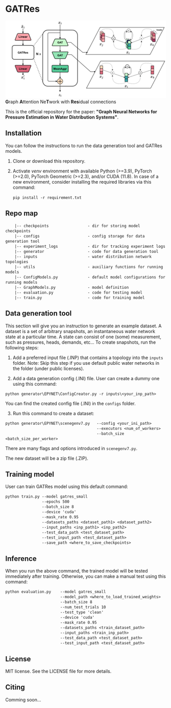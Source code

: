 # GATRes
![GATRes architecture](model_architecture.png)
**G**raph **A**ttention Ne**T**work with **Res**idual connections

This is the official repository for the paper: **"Graph Neural Networks for Pressure Estimation in Water Distribution Systems"**.

## Installation

You can follow the instructions to run the data generation tool and GATRes models. 

1. Clone or download this repository.
2. Activate *venv* environment with available Python (>=3.9), PyTorch (>=2.0), PyTorch Geometric (>=2.3), and/or CUDA (11.8). In case of a new environment, consider installing the required libraries via this command:

    ``pip install -r requirement.txt``

## Repo map

```
    |-- checkpoints                 - dir for storing model checkpoints 
    |-- configs                     - config storage for data generation tool  
    |-- experiment_logs             - dir for tracking experiment logs
    |-- generator                   - code for data generation tool
    |-- inputs                      - water distribution network topologies
    |-- utils                       - auxiliary functions for running models
    |-- ConfigModels.py             - default model configurations for running models
    |-- GraphModels.py              - model definition
    |-- evaluation.py               - code for testing model
    |-- train.py                    - code for training model
```

## Data generation tool

This section will give you an instruction to generate an example dataset. A dataset is a set of arbitrary snapshots, an instantaneous water network state at a particular time. A state can consist of one (some) measurement, such as pressures, heads, demands, etc... To create snapshots, run the following steps:

1. Add a preferred input file (.INP) that contains a topology into the `inputs` folder. 
Note: Skip this step if you use default public water networks in the folder (under public licenses).

2. Add a data generation config (.INI) file. User can create a dummy one using this command:
```
python generator\EPYNET\ConfigCreator.py -r inputs\<your_inp_path>
```
You can find the created config file (.INI) in the `configs` folder.

3. Run this command to create a dataset:
```
python generator\EPYNET\scenegenv7.py   --config <your_ini_path>
                                        --executors <num_of_workers>
                                        --batch_size <batch_size_per_worker>
```
There are many flags and options introduced in `scenegenv7.py`.

The new dataset will be a zip file (.ZIP).


## Training model

User can train GATRes model using this default command:
```
python train.py --model gatres_small
                --epochs 500
                --batch_size 8
                --device 'cuda'
                --mask_rate 0.95
                --datasets_paths <dataset_path1> <dataset_path2>
                --input_paths <inp_path1> <inp_path2>
                --test_data_path <test_dataset_path>
                --test_input_path <test_dataset_path>
                --save_path <where_to_save_checkpoints>
```

## Inference

When you run the above command, the trained model will be tested immediately after training. Otherwise, you can make a manual test using this command:

```
python evaluation.py    --model gatres_small
                        --model_path <where_to_load_trained_weights>
                        --batch_size 8
                        --num_test_trials 10
                        --test_type 'clean'
                        --device 'cuda'
                        --mask_rate 0.95
                        --datasets_paths <train_dataset_path> 
                        --input_paths <train_inp_path>
                        --test_data_path <test_dataset_path>
                        --test_input_path <test_dataset_path>
```

## License

MIT license. See the LICENSE file for more details.

## Citing

Comming soon...

